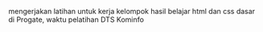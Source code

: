 mengerjakan latihan untuk kerja kelompok hasil belajar html dan css dasar di Progate, waktu pelatihan DTS Kominfo
